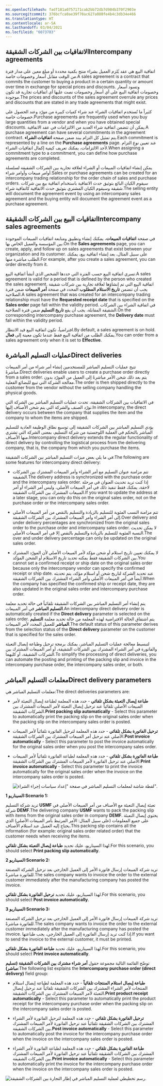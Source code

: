```yaml
---
ms.openlocfilehash: fadf181a0757171cab2bb72db7d984b370f2903e
ms.sourcegitcommit: 376bcfca0ae39f70ac627a080fe4b4c3db34e466
ms.translationtype: HT
ms.contentlocale: ar-SA
ms.lasthandoff: 03/04/2021
ms.locfileid: "6073783"
---
```

## <a name="intercompany-agreements"></a><span data-ttu-id="fc80f-101">الاتفاقيات بين الشركات الشقيقة</span><span class="sxs-lookup"><span data-stu-id="fc80f-101">Intercompany agreements</span></span>
 

<span data-ttu-id="fc80f-102">اتفاقية البيع هي عقد يُلزم العميل بشراء منتج بكمية محددة أو مبلغ معين على مدار فترة من الوقت مقابل أسعار وخصومات خاصة.</span><span class="sxs-lookup"><span data-stu-id="fc80f-102">A sales agreement is a contract that commits the customer to buying a product in a certain quantity or amount over time in exchange for special prices and discounts.</span></span> <span data-ttu-id="fc80f-103">وتسود أسعار وخصومات اتفاقية البيع على أي أسعار وخصومات نصت عليها أي اتفاقيات تجارية قد تكون موجودة.</span><span class="sxs-lookup"><span data-stu-id="fc80f-103">The prices and discounts of the sales agreement overrule any prices and discounts that are stated in any trade agreements that might exist.</span></span>

<span data-ttu-id="fc80f-104">كثيراً ما تُستخدم اتفاقيات الشراء عند شراء كميات كبيرة من مورّد وعند الحصول على خصومات خاصة.</span><span class="sxs-lookup"><span data-stu-id="fc80f-104">Purchase agreements are frequently used when you buy large quantities from a vendor and when you have obtained special discounts.</span></span> <span data-ttu-id="fc80f-105">يمكن أن تتضمن اتفاقية شراء العديد من الالتزامات في عقد الاتفاقية.</span><span class="sxs-lookup"><span data-stu-id="fc80f-105">A purchase agreement can have several commitments in the agreement contract.</span></span> <span data-ttu-id="fc80f-106">يتم تمثيل كل التزام ببند ضمن صفحة **اتفاقيات الشراء**.</span><span class="sxs-lookup"><span data-stu-id="fc80f-106">Each commitment is represented by a line on the **Purchase agreements** page.</span></span>
<span data-ttu-id="fc80f-107">عند تعيين نوع التزام لأحد الالتزامات، يمكنك تعريف كيفية إكمال اتفاقيات الشراء.</span><span class="sxs-lookup"><span data-stu-id="fc80f-107">When assigning a commitment type to a commitment, you can define how purchase agreements are completed.</span></span>

<span data-ttu-id="fc80f-108">يمكن إنشاء اتفاقيات المبيعات أو الشراء لعلاقة تجارية بين الشركات الشقيقة لسلسلة أوامر مبيعات وأوامر شراء.</span><span class="sxs-lookup"><span data-stu-id="fc80f-108">Sales or purchase agreements can be created for an intercompany trading relationship for the order chain of sales and purchase orders.</span></span> <span data-ttu-id="fc80f-109">سيقوم الكيان البائع بتوثيق حدث الاتفاقية باستخدام اتفاقية بيع بين شركات شقيقة وسيقوم الكيان المشتري بتوثيق حدث الاتفاقية كاتفاقية شراء.</span><span class="sxs-lookup"><span data-stu-id="fc80f-109">The selling entity will document the agreement event by using an intercompany sales agreement and the buying entity will document the agreement event as a purchase agreement.</span></span>

## <a name="intercompany-sales-agreements"></a><span data-ttu-id="fc80f-110">اتفاقيات البيع بين الشركات الشقيقة</span><span class="sxs-lookup"><span data-stu-id="fc80f-110">Intercompany sales agreements</span></span>


<span data-ttu-id="fc80f-111">في صفحة **اتفاقيات المبيعات**، يمكنك إنشاء وتطبيق ومتابعة اتفاقيات المبيعات الموجودة بين المؤسسة والعميل الخاص بها.</span><span class="sxs-lookup"><span data-stu-id="fc80f-111">On the **Sales agreements** page, you can create, apply, and follow up on sales agreements that exist between your organization and its customer.</span></span>
<span data-ttu-id="fc80f-112">على سبيل المثال، بعد إنشاء اتفاقية بيع، يمكنك الطلب مباشرة منها.</span><span class="sxs-lookup"><span data-stu-id="fc80f-112">For example, after you create a sales agreement, you can order directly from it.</span></span>

<span data-ttu-id="fc80f-113">تسري اتفاقية البيع حسب الفترة التي حددها الشخص الذي أنشأ اتفاقية البيع.</span><span class="sxs-lookup"><span data-stu-id="fc80f-113">A sales agreement is valid for a period that is defined by the person who created the sales agreement.</span></span> <span data-ttu-id="fc80f-114">اتفاقية البيع التي تم إنشاؤها لعلاقة تجارية بين شركات شقيقة يجب أن تتضمن **‏‏تاريخ الاستلام المطلوب** المحدد في صفحة **أمر المبيعات** ضمن فترة الصلاحية.</span><span class="sxs-lookup"><span data-stu-id="fc80f-114">A sales agreement that was created for an intercompany trading relationship must have the **Requested receipt date** that is specified on the **Sales order** page fall within the validity period.</span></span>
<span data-ttu-id="fc80f-115">في اتفاقية الشراء بين الشركات الشقيقة المقابلة، يجب أن يقع **تاريخ التسليم** ضمن فترة الصلاحية.</span><span class="sxs-lookup"><span data-stu-id="fc80f-115">On the corresponding intercompany purchase agreement, the **Delivery date** must fall within the validity period.</span></span>

<span data-ttu-id="fc80f-116">افتراضياً، تكون اتفاقية البيع قيد الانتظار.</span><span class="sxs-lookup"><span data-stu-id="fc80f-116">By default, a sales agreement is on hold.</span></span> <span data-ttu-id="fc80f-117">يمكنك الطلب من اتفاقية البيع فقط عندما تكون معينة إلى **فعال**.</span><span class="sxs-lookup"><span data-stu-id="fc80f-117">You can order from a sales agreement only when it is set to **Effective**.</span></span>


## <a name="direct-deliveries"></a><span data-ttu-id="fc80f-118">عمليات التسليم المباشرة</span><span class="sxs-lookup"><span data-stu-id="fc80f-118">Direct deliveries</span></span>

<span data-ttu-id="fc80f-119">تتيح عمليات التسليم المباشر للمستخدمين إنشاء أمر شراء من أمر المبيعات مباشرةً.</span><span class="sxs-lookup"><span data-stu-id="fc80f-119">Direct deliveries enable users to create a purchase order directly from a sales order.</span></span> <span data-ttu-id="fc80f-120">يتم بعد ذلك شحن الأمر مباشرةً إلى العميل من المورّد بدون معالجة الشركة التي تبيع للبضائع الفعلية.</span><span class="sxs-lookup"><span data-stu-id="fc80f-120">The order is then shipped directly to the customer from the vendor without the selling company handling the physical goods.</span></span>

<span data-ttu-id="fc80f-121">في الاتفاقيات بين الشركات الشقيقة، تحدث عمليات التسليم المباشر بين الشركة التي تورّد الصنف والشركة التي يتم شحن الأصناف إليها.</span><span class="sxs-lookup"><span data-stu-id="fc80f-121">In intercompany, the direct delivery occurs between the company that supplies the item and the company to whom the items are shipped.</span></span>

<span data-ttu-id="fc80f-122">يؤدي التسليم المباشر بين الشركات الشقيقة إلى توسيع نطاق الوظيفة العادية للتسليم المباشر بالتحكم في العملية اللوجستية من شركة التسليم، بمعنى الشركة التي تشتري منها الأصناف.</span><span class="sxs-lookup"><span data-stu-id="fc80f-122">Intercompany direct delivery extends the regular functionality of direct delivery by controlling the logistical process from the delivering company, that is, the company from which you purchase the items.</span></span>

<span data-ttu-id="fc80f-123">في ما يلي بعض ميزات التسليم المباشر بين الشركات الشقيقة:</span><span class="sxs-lookup"><span data-stu-id="fc80f-123">The following are some features for intercompany direct delivery:</span></span>

-   <span data-ttu-id="fc80f-124">تتم مزامنة عنوان التسليم مع أمر الشراء وأمر المبيعات المشترك بين الشركات الشقيقة.</span><span class="sxs-lookup"><span data-stu-id="fc80f-124">The delivery address is synchronized with the purchase order and the intercompany sales order.</span></span> <span data-ttu-id="fc80f-125">إذا كنت تريد تحديث العنوان في مرحلة لاحقة، يمكنك فقط تنفيذ ذلك في أمر المبيعات الأصلي، وليس أمر الشراء أو أمر المبيعات المشترك بين الشركات الشقيقة.</span><span class="sxs-lookup"><span data-stu-id="fc80f-125">If you want to update the address at a later stage, you can only do this on the original sales order, not on the purchase order or the intercompany sales order.</span></span>

-   <span data-ttu-id="fc80f-126">تتم مزامنة النسب المئوية للتسليم بالزيادة والتسليم بالنقص من أمر المبيعات الأصلي إلى أمر الشراء وأمر المبيعات المشترك بين الشركات الشقيقة.</span><span class="sxs-lookup"><span data-stu-id="fc80f-126">Over delivery and under delivery percentages are synchronized from the original sales order to the purchase order and intercompany sales order.</span></span> <span data-ttu-id="fc80f-127">لا يمكن تحديث النسبة المئوية للتسليم بالزيادة والتسليم بالنقص إلا في أمر المبيعات الأصلي.</span><span class="sxs-lookup"><span data-stu-id="fc80f-127">The over and under delivery percentage can only be updated on the original sales order.</span></span>

-   <span data-ttu-id="fc80f-128">لا يمكنك تعيين تاريخ استلام أو شحن مؤكد لأمر المبيعات الأصلي لأن المورّد المشترك بين الشركات الشقيقة فقط يمكنه تحديد تاريخ الاستلام أو الشحن المؤكد.</span><span class="sxs-lookup"><span data-stu-id="fc80f-128">You cannot set a confirmed receipt or ship date on the original sales order because only the intercompany vendor can specify the confirmed receipt or ship date.</span></span> <span data-ttu-id="fc80f-129">عند تحديد الشركة لتاريخ شحن أو استلام مؤكد، يتم تحديثه أيضاً في أمر المبيعات الأصلي وأمر الشراء المشترك بين الشركات الشقيقة.</span><span class="sxs-lookup"><span data-stu-id="fc80f-129">When the company has specified the confirmed ship or receipt date, they are also updated in the original sales order and intercompany purchase order.</span></span>

<span data-ttu-id="fc80f-130">يتم إنشاء أمر التسليم المباشر بين الشركات الشقيقة تلقائياً في حالة تحديد معلمة **التسليم المباشر** في أمر المبيعات.</span><span class="sxs-lookup"><span data-stu-id="fc80f-130">An intercompany direct delivery order is automatically created if the **Direct delivery** parameter is selected on the sales order.</span></span> <span data-ttu-id="fc80f-131">يتم اشتقاق الحالة الافتراضية لهذه المعلمة من حالة تحديد معلمة **التسليم المباشر** للعميل المحدد لأمر المبيعات.</span><span class="sxs-lookup"><span data-stu-id="fc80f-131">The default status of this parameter derives from the selection status of the **Direct delivery** parameter on the customer that is specified for the sales order.</span></span>

<span data-ttu-id="fc80f-132">لتبسيط معالجة عمليات التسليم المباشر، يمكنك برمجة ترحيل وطباعة إيصال التعبئة والفاتورة في أمر الشراء المشترك بين الشركات الشقيقة، أو أمر المبيعات المشترك بين الشركات الشقيقة، أو كليهما.</span><span class="sxs-lookup"><span data-stu-id="fc80f-132">To simplify the processing of direct deliveries, you can automate the posting and printing of the packing slip and invoice in the intercompany purchase order, the intercompany sales order, or both.</span></span>

## <a name="direct-delivery-parameters"></a><span data-ttu-id="fc80f-133">معلمات التسليم المباشر</span><span class="sxs-lookup"><span data-stu-id="fc80f-133">Direct delivery parameters</span></span>


<span data-ttu-id="fc80f-134">معلمات التسليم المباشر هي:</span><span class="sxs-lookup"><span data-stu-id="fc80f-134">The direct deliveries parameters are:</span></span>

-   <span data-ttu-id="fc80f-135">**طباعة إيصال التعبئة بشكل تلقائي** - حدد هذه المعلمة لطباعة إيصال التعبئة لأمر المبيعات الأصلي تلقائياً عند ترحيل إيصال التعبئة لأمر المبيعات المشترك بين الشركات الشقيقة.</span><span class="sxs-lookup"><span data-stu-id="fc80f-135">**Print packing slip automatically** - Select this parameter to automatically print the packing slip on the original sales order when the packing slip on the intercompany sales order is posted.</span></span>

-   <span data-ttu-id="fc80f-136">**ترحيل الفاتورة بشكل تلقائي** - حدد هذه المعلمة لترحيل الفاتورة تلقائياً لأمر المبيعات الأصلي عند ترحيل أمر المبيعات المشترك بين الشركات الشقيقة.</span><span class="sxs-lookup"><span data-stu-id="fc80f-136">**Post invoice automatically** - Select this parameter to post the invoice automatically for the original sales order when you post the intercompany sales order.</span></span>

-   <span data-ttu-id="fc80f-137">**طباعة الفاتورة بشكل تلقائي** - حدد هذه المعلمة لطباعة الفاتورة تلقائياً لأمر المبيعات الأصلي عند ترحيل الفاتورة لأمر المبيعات المشترك بين الشركات الشقيقة.</span><span class="sxs-lookup"><span data-stu-id="fc80f-137">**Print invoice automatically** - Select this parameter to print the invoice automatically for the original sales order when the invoice on the intercompany sales order is posted.</span></span>

    ![لقطة شاشة لمعلمات التسليم المباشر في صفحة "إعداد سياسات إجراء الشراء".](../media/purchase-order-policies-direct-delivery.png)

<span data-ttu-id="fc80f-139">**السيناريو 1:**</span><span class="sxs-lookup"><span data-stu-id="fc80f-139">**Scenario 1:**</span></span>

<span data-ttu-id="fc80f-140">تريد شركة التسليم **USMF** تعبئة إيصال التعبئة مع الأصناف من أمر المبيعات الأصلي في شركة **DEMF**.</span><span class="sxs-lookup"><span data-stu-id="fc80f-140">The delivering company **USMF** wants to pack the packing slip with items from the original sales order in company **DEMF**.</span></span> <span data-ttu-id="fc80f-141">يحتوي إيصال التعبئة على جميع المعلومات (على سبيل المثال: الأمر المرتبط بأمر المبيعات الأصلي) الذي يحتاج إليه العميل عند استلام الأصناف.</span><span class="sxs-lookup"><span data-stu-id="fc80f-141">This packing slip contains all the information (for example: original sales order related order) that the customer needs when receiving the items.</span></span>

<span data-ttu-id="fc80f-142">لهذا السيناريو، عليك تحديد **طباعة إيصال التعبئة بشكل تلقائي**.</span><span class="sxs-lookup"><span data-stu-id="fc80f-142">For this scenario, you should select **Print packing slip automatically**.</span></span>

<span data-ttu-id="fc80f-143">**السيناريو 2:**</span><span class="sxs-lookup"><span data-stu-id="fc80f-143">**Scenario 2:**</span></span>

<span data-ttu-id="fc80f-144">تريد شركة المبيعات إرسال فاتورة الأمر إلى العميل الخارجي بعد ترحيل الشركة المصنعة للفاتورة مباشرةً.</span><span class="sxs-lookup"><span data-stu-id="fc80f-144">The sales company wants to invoice the order to the external customer immediately after the manufacturing company has posted the invoice.</span></span>

<span data-ttu-id="fc80f-145">لهذا السيناريو، عليك تحديد **ترحيل الفاتورة بشكل تلقائي**.</span><span class="sxs-lookup"><span data-stu-id="fc80f-145">For this scenario, you should select **Post invoice automatically**.</span></span>

<span data-ttu-id="fc80f-146">**السيناريو 3:**</span><span class="sxs-lookup"><span data-stu-id="fc80f-146">**Scenario 3:**</span></span>

<span data-ttu-id="fc80f-147">تريد شركة المبيعات إرسال فاتورة الأمر إلى العميل الخارجي بعد ترحيل الشركة المصنعة للفاتورة مباشرةً.</span><span class="sxs-lookup"><span data-stu-id="fc80f-147">The sales company wants to invoice the order to the external customer immediately after the manufacturing company has posted the invoice.</span></span> <span data-ttu-id="fc80f-148">إذا كنت تريد إرسال الفاتورة إلى العميل الخارجي، يجب طباعتها.</span><span class="sxs-lookup"><span data-stu-id="fc80f-148">If you want to send the invoice to the external customer, it must be printed.</span></span>

<span data-ttu-id="fc80f-149">لهذا السيناريو، عليك تحديد **طباعة الفاتورة بشكل تلقائي**.</span><span class="sxs-lookup"><span data-stu-id="fc80f-149">For this scenario, you should select **Print invoice automatically**.</span></span>

<span data-ttu-id="fc80f-150">توضّح القائمة التالية مجموعة حقول **أمر شراء مشترك بين الشركات الشقيقة (تسليم مباشر)**:</span><span class="sxs-lookup"><span data-stu-id="fc80f-150">The following list explains the **Intercompany purchase order (direct delivery)** field group:</span></span>

-   <span data-ttu-id="fc80f-151">**طباعة إيصال استلام المنتجات تلقائياً** - حدد هذه المعلمة لطباعة إيصال استلام المنتجات لأمر الشراء المشترك بين الشركات الشقيقة تلقائياً عند ترحيل إيصال التعبئة لأمر المبيعات المشترك بين الشركات الشقيقة.</span><span class="sxs-lookup"><span data-stu-id="fc80f-151">**Print product receipt automatically** - Select this parameter to automatically print the product receipt for the intercompany purchase order when the packing slip on the intercompany sales order is posted.</span></span>

-   <span data-ttu-id="fc80f-152">**ترحيل الفاتورة بشكل تلقائي** - حدد هذه المعلمة لترحيل الفاتورة لأمر الشراء المشترك بين الشركات الشقيقة تلقائياً عند ترحيل الفاتورة لأمر المبيعات المشترك بين الشركات الشقيقة.</span><span class="sxs-lookup"><span data-stu-id="fc80f-152">**Post invoice automatically** - Select this parameter to automatically post the invoice for the intercompany purchase order when the invoice on the intercompany sales order is posted.</span></span>

-   <span data-ttu-id="fc80f-153">**طباعة الفاتورة بشكل تلقائي** - حدد هذه المعلمة لطباعة الفاتورة لأمر الشراء المشترك بين الشركات الشقيقة تلقائياً عند ترحيل الفاتورة لأمر المبيعات المشترك بين الشركات الشقيقة.</span><span class="sxs-lookup"><span data-stu-id="fc80f-153">**Print invoice automatically** - Select this parameter to automatically print the invoice for the intercompany purchase order when the invoice on the intercompany sales order is posted.</span></span>

![رسم تخطيطي لعملية التسليم المباشر في إطار التجارة بين الشركات الشقيقة.](../media/direct-delivery.png)
